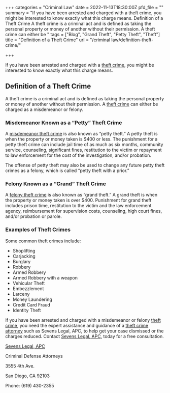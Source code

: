 +++
categories = "Criminal Law"
date = 2022-11-13T18:30:00Z
pfd_file = ""
summary = "If you have been arrested and charged with a theft crime, you might be interested to know exactly what this charge means. Definition of a Theft Crime A theft crime is a criminal act and is defined as taking the personal property or money of another without their permission. A theft crime can either be "
tags = ["Blog", "Grand Theft", "Petty Theft", "Theft"]
title = "Definition of a Theft Crime"
url = "/criminal law/definition-theft-crime/"

+++

If you have been arrested and charged with a [theft crime](https://www.sevenslegal.com/san-diego-theft-lawyer/ "San Diego Theft Lawyer"), you might be interested to know exactly what this charge means.

## Definition of a Theft Crime

A theft crime is a criminal act and is defined as taking the personal property or money of another without their permission. A [theft crime](https://www.sevenslegal.com/san-diego-theft-lawyer/ "San Diego Theft Lawyer") can either be charged as a misdemeanor or felony.

### Misdemeanor Known as a “Petty” Theft Crime

A [misdemeanor theft crime](https://www.sevenslegal.com/san-diego-theft-lawyer/ "San Diego Theft Lawyer") is also known as “petty theft.” A petty theft is when the property or money taken is $400 or less. The punishment for a petty theft crime can include jail time of as much as six months, community service, counseling, significant fines, restitution to the victim or repayment to law enforcement for the cost of the investigation, and/or probation.

The offense of petty theft may also be used to change any future petty theft crimes as a felony, which is called “petty theft with a prior.”

### Felony Known as a “Grand” Theft Crime

A [felony theft crime](https://www.sevenslegal.com/san-diego-theft-lawyer/ "San Diego Theft Lawyer") is also known as “grand theft.” A grand theft is when the property or money taken is over $400. Punishment for grand theft includes prison time, restitution to the victim and the law enforcement agency, reimbursement for supervision costs, counseling, high court fines, and/or probation or parole.

### Examples of Theft Crimes

Some common theft crimes include:

* Shoplifting
* Carjacking
* Burglary
* Robbery
* Armed Robbery
* Armed Robbery with a weapon
* Vehicular Theft
* Embezzlement
* Larceny
* Money Laundering
* Credit Card Fraud
* Identity Theft

If you have been arrested and charged with a misdemeanor or felony [theft crime](https://www.sevenslegal.com/san-diego-theft-lawyer/ "San Diego Theft Lawyer"), you need the expert assistance and guidance of a [theft crime attorney](https://www.sevenslegal.com/san-diego-theft-lawyer/ "San Diego Theft Lawyer") such as Sevens Legal, APC, to help get your case dismissed or the charges reduced. Contact [Sevens Legal, APC](https://www.sevenslegal.com/ "Sevens Legal, APC"), today for a free consultation.

[Sevens Legal, APC](https://www.sevenslegal.com/ "Sevens Legal, APC")

Criminal Defense Attorneys

3555 4th Ave.

San Diego, CA 92103

Phone: (619) 430-2355